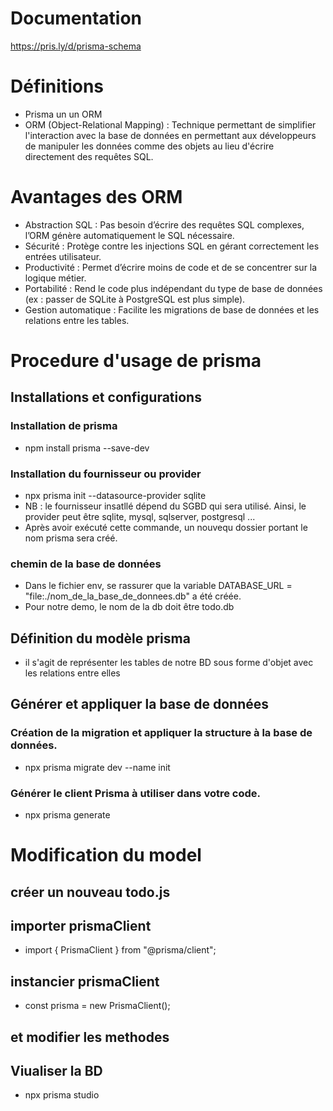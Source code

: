 # Documentation

https://pris.ly/d/prisma-schema

# Définitions

-   Prisma un un ORM
-   ORM (Object-Relational Mapping) : Technique permettant de simplifier l'interaction avec la base de données en permettant aux développeurs de manipuler les données comme des objets au lieu d'écrire directement des requêtes SQL.

# Avantages des ORM

-   Abstraction SQL : Pas besoin d’écrire des requêtes SQL complexes, l’ORM génère automatiquement le SQL nécessaire.
-   Sécurité : Protège contre les injections SQL en gérant correctement les entrées utilisateur.
-   Productivité : Permet d’écrire moins de code et de se concentrer sur la logique métier.
-   Portabilité : Rend le code plus indépendant du type de base de données (ex : passer de SQLite à PostgreSQL est plus simple).
-   Gestion automatique : Facilite les migrations de base de données et les relations entre les tables.

# Procedure d'usage de prisma

## Installations et configurations

### Installation de prisma

-   npm install prisma --save-dev

### Installation du fournisseur ou provider

-   npx prisma init --datasource-provider sqlite
-   NB : le fournisseur insatllé dépend du SGBD qui sera utilisé. Ainsi, le provider peut être sqlite, mysql, sqlserver, postgresql ...
-   Après avoir exécuté cette commande, un nouvequ dossier portant le nom prisma sera créé.

### chemin de la base de données

-   Dans le fichier env, se rassurer que la variable DATABASE_URL = "file:./nom_de_la_base_de_donnees.db" a été créée.
-   Pour notre demo, le nom de la db doit être todo.db

## Définition du modèle prisma

-   il s'agit de représenter les tables de notre BD sous forme d'objet avec les relations entre elles

## Générer et appliquer la base de données

### Création de la migration et appliquer la structure à la base de données.

-   npx prisma migrate dev --name init

### Générer le client Prisma à utiliser dans votre code.

-   npx prisma generate

# Modification du model

## créer un nouveau todo.js

## importer prismaClient

-   import { PrismaClient } from "@prisma/client";

## instancier prismaClient

-   const prisma = new PrismaClient();

## et modifier les methodes

## Viualiser la BD

-   npx prisma studio
